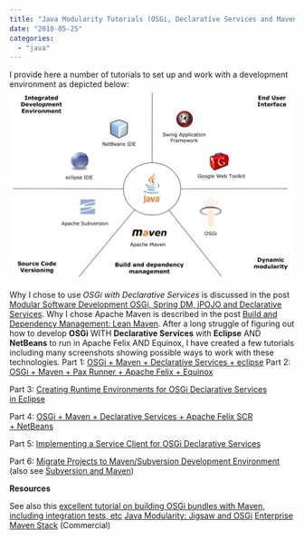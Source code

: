 ```yaml
---
title: "Java Modularity Tutorials (OSGi, Declarative Services and Maven)"
date: "2010-05-25"
categories: 
  - "java"
---
```


I provide here a number of tutorials to set up and work with a development environment as depicted below: ![technologiesoverviewpng3.png](images/technologiesoverviewpng3.png)

Why I chose to use _OSGi with Declarative Services_ is discussed in the post [Modular Software Development OSGi, Spring DM, iPOJO and Declarative Services](http://nexnet.wordpress.com/2010/05/25/modular-software-development-with-osgi-spring-dm-ipojo-and-declarative-services/). Why I chose Apache Maven is described in the post [Build and Dependency Management: Lean Maven](http://nexnet.wordpress.com/2010/05/26/build-and-dependency-management-lean-maven/). After a long struggle of figuring out how to develop **OSGi** WITH **Declarative Services** with **Eclipse** AND **NetBeans** to run in Apache Felix AND Equinox, I have created a few tutorials including many screenshots showing possible ways to work with these technologies. Part 1: [OSGi + Maven + Declarative Services + eclipse](http://nexnet.wordpress.com/2010/05/23/osgi-maven-declarative-services-eclipse/) Part 2: [OSGi + Maven + Pax Runner + Apache Felix + Equinox](http://nexnet.wordpress.com/2010/05/23/osgi-maven-pax-runner-apache-felix-equinox/)

Part 3: [Creating Runtime Environments for OSGi Declarative Services in Eclipse](http://nexnet.wordpress.com/2010/05/24/creating-runtime-environments-for-osgi-declarative-services-in-eclipse/)

Part 4: [OSGi + Maven + Declarative Services + Apache Felix SCR + NetBeans](http://nexnet.wordpress.com/2010/05/24/osgi-maven-declarative-services-apache-felix-scr-netbeans/)

Part 5: [Implementing a Service Client for OSGi Declarative Services](http://nexnet.wordpress.com/2010/05/24/implementing-a-service-client-for-osgi-declarative-services/)

Part 6: [Migrate Projects to Maven/Subversion Development Environment](http://nexnet.wordpress.com/2010/05/31/migrate-projects-to-mavensubversion-development-environment/) (also see [Subversion and Maven](http://nexnet.wordpress.com/2010/06/01/subversion-and-maven/))

**Resources**

See also this [excellent tutorial on building OSGi bundles with Maven, including integration tests, etc](http://www.osgilab.org/2010/06/osgi-tutorial-from-project-structure-to.html) [Java Modularity: Jigsaw and OSGi](http://osgi.mjahn.net/2009/07/01/osgi-vs-jigsaw-why-cant-we-talk/) [Enterprise Maven Stack](http://www.slideshare.net/sonatypecm/next-generation-development-infrastructure-with-the-maven-enterprise-stack) (Commercial)

